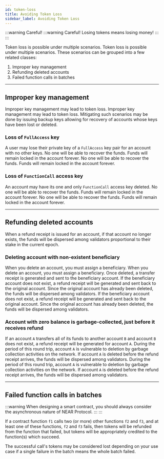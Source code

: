 ```yaml
---
id: token-loss
title: Avoiding Token Loss
sidebar_label: Avoiding Token Loss
---
```


:::warning
Careful! :::warning
Careful! Losing tokens means losing money!
::: :::


Token loss is possible under multiple scenarios. Token loss is possible under multiple scenarios. These scenarios can be grouped into a few related classes:

1. Improper key management
2. Refunding deleted accounts
3. Failed function calls in batches

---

## Improper key management

Improper key management may lead to token loss. Improper key management may lead to token loss. Mitigating such scenarios may be done by issuing backup keys allowing for recovery of accounts whose keys have been lost or deleted.

### Loss of `FullAccess` key

A user may lose their private key of a `FullAccess` key pair for an account with no other keys. No one will be able to recover the funds. Funds will remain locked in the account forever. No one will be able to recover the funds. Funds will remain locked in the account forever.

### Loss of `FunctionCall` access key

An account may have its one and only `FunctionCall` access key deleted. No one will be able to recover the funds. Funds will remain locked in the account forever. No one will be able to recover the funds. Funds will remain locked in the account forever.

---
## Refunding deleted accounts

When a refund receipt is issued for an account, if that account no longer exists, the funds will be dispersed among validators proportional to their stake in the current epoch.

### Deleting account with non-existent beneficiary

When you delete an account, you must assign a beneficiary. When you delete an account, you must assign a beneficiary. Once deleted, a transfer receipt is generated and sent to the beneficiary account. If the beneficiary account does not exist, a refund receipt will be generated and sent back to the original account. Since the original account has already been deleted, the funds will be dispersed among validators. If the beneficiary account does not exist, a refund receipt will be generated and sent back to the original account. Since the original account has already been deleted, the funds will be dispersed among validators.

### Account with zero balance is garbage-collected, just before it receives refund

If an account `A` transfers all of its funds to another account `B` and account `B` does not exist, a refund receipt will be generated for account `A`. During the period of this round trip, account `A` is vulnerable to deletion by garbage collection activities on the network. If account `A` is deleted before the refund receipt arrives, the funds will be dispersed among validators. During the period of this round trip, account `A` is vulnerable to deletion by garbage collection activities on the network. If account `A` is deleted before the refund receipt arrives, the funds will be dispersed among validators.

---
## Failed function calls in batches

:::warning
When designing a smart contract, you should always consider the asynchronous nature of NEAR Protocol.
::: :::

If a contract function `f1` calls two (or more) other functions `f2` and `f3`, and at least one of these functions, `f2` and `f3` fails, then tokens will be refunded from the function that failed, but tokens will be appropriately credited to the function(s) which succeed.

The successful call's tokens may be considered lost depending on your use case if a single failure in the batch means the whole batch failed.

